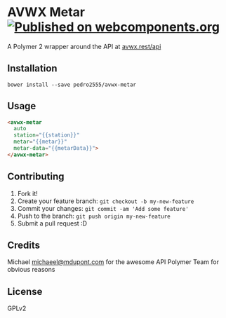 # AVWX Metar [![Published on webcomponents.org](https://img.shields.io/badge/webcomponents.org-published-blue.svg)](https://www.webcomponents.org/element/owner/my-element)

A Polymer 2 wrapper around the API at [avwx.rest/api](https://avwx.rest)

## Installation

`bower install --save pedro2555/avwx-metar`

## Usage

```html
<avwx-metar
  auto
  station="{{station}}"
  metar="{{metar}}"
  metar-data="{{metarData}}">
</avwx-metar>
```
## Contributing

1. Fork it!
2. Create your feature branch: `git checkout -b my-new-feature`
3. Commit your changes: `git commit -am 'Add some feature'`
4. Push to the branch: `git push origin my-new-feature`
5. Submit a pull request :D

## Credits

Michael <michaeel@mdupont.com> for the awesome API
Polymer Team for obvious reasons

## License

GPLv2
